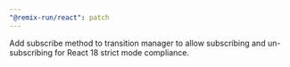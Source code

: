 ```yaml
---
"@remix-run/react": patch
---
```


Add subscribe method to transition manager to allow subscribing and un-subscribing for React 18 strict mode compliance.

